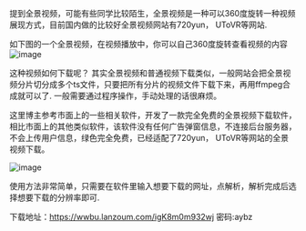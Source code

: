提到全景视频，可能有些同学比较陌生，全景视频是一种可以360度旋转一种视频展现方式，目前国内做的比较好全景视频网站有720yun， UToVR等网站. 

 
如下图的一个全景视频，在视频播放中，你可以自己360度旋转查看视频的内容
![image](https://user-images.githubusercontent.com/86238500/215730996-79bf9e35-6d19-4981-9af2-3e3b73e575d2.png)

这种视频如何下载呢？ 其实全景视频和普通视频下载类似，一般网站会把全景视频分片切分成多个ts文件，只要把所有分片的视频文件下载下来，再用ffmpeg合成就可以了. 一般需要通过程序操作，手动处理的话很麻烦。

这里博主参考市面上的一些相关软件，开发了一款完全免费的全景视频下载软件，相比市面上的其他类似软件，该软件没有任何广告弹窗信息，不连接后台服务器，不会上传用户信息，绿色完全免费，已经适配了720yun， UToVR等网站的全景视频下载。



![image](https://user-images.githubusercontent.com/86238500/215730851-122b8260-a660-4f35-9143-02ad509cb015.png)


使用方法非常简单，只需要在软件里输入想要下载的网址，点解析，解析完成后选择想要下载的分辨率即可.

下载地址：https://wwbu.lanzoum.com/igK8m0m932wj
密码:aybz
